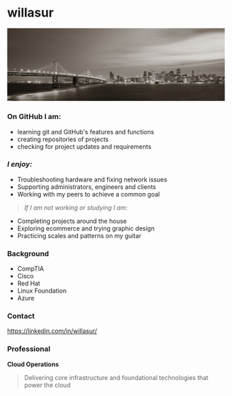 # willasur


![Bay Bridge at Night](./assets/banner.png) 

### On GitHub I am:
- learning git and GitHub's features and functions
- creating repositories of projects
- checking for project updates and requirements

### ***I enjoy:***

- Troubleshooting hardware and fixing network issues
- Supporting administrators, engineers and clients
- Working with my peers to achieve a common goal

>*If I am not working or studying I am:*
- Completing projects around the house
- Exploring ecommerce and trying graphic design
- Practicing scales and patterns on my guitar 

### Background
- CompTIA
- Cisco
- Red Hat
- Linux Foundation
- Azure

### Contact

<https://linkedin.com/in/willasur/>

### Professional
**Cloud Operations**  
>Delivering core infrastructure and foundational technologies that power the cloud




